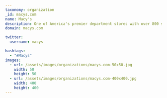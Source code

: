 ```yaml
---
taxonomy: organization
_id: macys.com
name: Macy's
description: One of America's premier department stores with over 800 stores nationwide - macys.com offers customers fresh fashion, great value and an exceptional shopping experience!
domain: macys.com

twitter:
  username: macys

hashtags:
  - "#Macys"
images:
  - url: /assets/images/organizations/macys.com-50x50.jpg
    width: 50
    height: 50
  - url: /assets/images/organizations/macys.com-400x400.jpg
    width: 400
    height: 400
---
```

